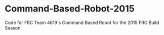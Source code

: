 # Command-Based-Robot-2015
Code for FRC Team 4619's Command Based Robot for the 2015 FRC Build Season.

